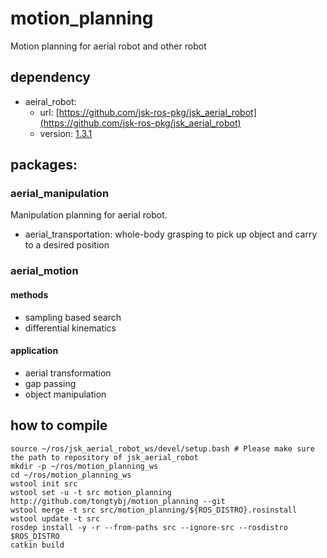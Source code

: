 # motion_planning
Motion planning for aerial robot and other robot

## dependency
- aeiral_robot:
   - url: [https://github.com/jsk-ros-pkg/jsk_aerial_robot](https://github.com/jsk-ros-pkg/jsk_aerial_robot)
   - version: [1.3.1](https://github.com/jsk-ros-pkg/jsk_aerial_robot/tree/1.3.5)

## packages:
### aerial_manipulation
Manipulation planning for aerial robot.
- aerial_transportation: whole-body grasping to pick up object and carry to a desired position

### aerial_motion
#### methods
- sampling based search
- differential kinematics
#### application
- aerial transformation 
- gap passing
- object manipulation

## how to compile

```
source ~/ros/jsk_aerial_robot_ws/devel/setup.bash # Please make sure the path to repository of jsk_aerial_robot
mkdir -p ~/ros/motion_planning_ws
cd ~/ros/motion_planning_ws
wstool init src
wstool set -u -t src motion_planning http://github.com/tongtybj/motion_planning --git
wstool merge -t src src/motion_planning/${ROS_DISTRO}.rosinstall
wstool update -t src
rosdep install -y -r --from-paths src --ignore-src --rosdistro $ROS_DISTRO
catkin build
```
